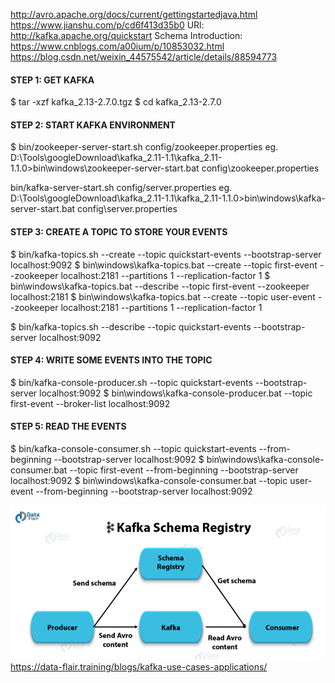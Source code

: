 http://avro.apache.org/docs/current/gettingstartedjava.html
https://www.jianshu.com/p/cd6f413d35b0
URl: http://kafka.apache.org/quickstart
Schema Introduction: https://www.cnblogs.com/a00ium/p/10853032.html
https://blog.csdn.net/weixin_44575542/article/details/88594773
#### STEP 1: GET KAFKA
$ tar -xzf kafka_2.13-2.7.0.tgz
$ cd kafka_2.13-2.7.0

#### STEP 2: START KAFKA ENVIRONMENT
$ bin/zookeeper-server-start.sh config/zookeeper.properties
  eg. D:\Tools\googleDownload\kafka_2.11-1.1\kafka_2.11-1.1.0>bin\windows\zookeeper-server-start.bat config\zookeeper.properties

bin/kafka-server-start.sh config/server.properties
   eg. D:\Tools\googleDownload\kafka_2.11-1.1\kafka_2.11-1.1.0>bin\windows\kafka-server-start.bat config\server.properties

#### STEP 3: CREATE A TOPIC TO STORE YOUR EVENTS
$ bin/kafka-topics.sh --create --topic quickstart-events --bootstrap-server localhost:9092
$ bin\windows\kafka-topics.bat --create --topic first-event --zookeeper localhost:2181 --partitions 1 --replication-factor 1
$ bin\windows\kafka-topics.bat --describe --topic first-event --zookeeper localhost:2181
$ bin\windows\kafka-topics.bat --create --topic user-event --zookeeper localhost:2181 --partitions 1 --replication-factor 1

$ bin/kafka-topics.sh --describe --topic quickstart-events --bootstrap-server localhost:9092

#### STEP 4: WRITE SOME EVENTS INTO THE TOPIC
$ bin/kafka-console-producer.sh --topic quickstart-events --bootstrap-server localhost:9092
$ bin\windows\kafka-console-producer.bat --topic first-event --broker-list localhost:9092


#### STEP 5: READ THE EVENTS
$ bin/kafka-console-consumer.sh --topic quickstart-events --from-beginning --bootstrap-server localhost:9092
$ bin\windows\kafka-console-consumer.bat --topic first-event --from-beginning  --bootstrap-server localhost:9092
$ bin\windows\kafka-console-consumer.bat --topic user-event --from-beginning  --bootstrap-server localhost:9092

![img.png](img.png)
https://data-flair.training/blogs/kafka-use-cases-applications/